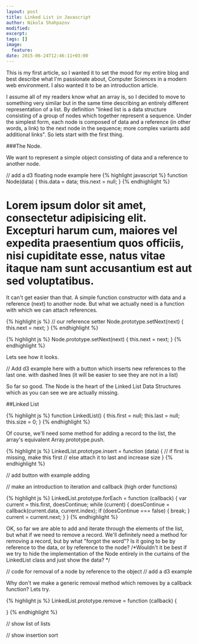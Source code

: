 ```yaml
---
layout: post
title: Linked List in Javascript
author: Nikola Shahpazov
modified:
excerpt:
tags: []
image:
  feature:
date: 2015-06-24T12:46:11+03:00
---
```

<style>

.node {
  stroke: #fff;
  stroke-width: 1.5px;
}

.link {
  stroke: #999;
  stroke-opacity: .6;
}

</style>
<script src="https://cdnjs.cloudflare.com/ajax/libs/d3/3.5.5/d3.min.js" charset="utf-8"></script>
<script>
  var graph = {
  "nodes":[
    {"name":"1","group":1},
    {"name":"2","group":4},
    {"name":"3","group":5},
    {"name":"4","group":7},
  ],
  "links":[
    {"source":1,"target":0,"value": 100},
    {"source":1,"target":2,"value": 100},
    {"source":2,"target":3,"value": 100}
  ]
}
  document.addEventListener("DOMContentLoaded", function(event) {
    console.log("DOM fully loaded and parsed");
    var x = document.querySelectorAll("#canvas");
    debugger;

  var width = 960,
    height = 500;

var color = d3.scale.category20();

var force = d3.layout.force()
    .charge(-800)
    .linkDistance(400)
    .size([width, height]);

var svg = d3.select("#canvas").append("svg")
    .attr("width", width)
    .attr("height", height);

  force
      .nodes(graph.nodes)
      .links(graph.links)
      .start();

  var link = svg.selectAll(".link")
      .data(graph.links)
    .enter().append("line")
      .attr("class", "link")
      .style("stroke-width", function(d) { return Math.sqrt(d.value); });

  var node = svg.selectAll(".node")
      .data(graph.nodes)
    .enter().append("circle")
      .attr("class", "node")
      .attr("r", 30)
      .style("fill", function (d) { return color(d.group); })
      .call(force.drag);

  node.append("title")
      .text(function(d) { return d.name; });

  force.on("tick", function() {
    link.attr("x1", function(d) { return d.source.x; })
        .attr("y1", function(d) { return d.source.y; })
        .attr("x2", function(d) { return d.target.x; })
        .attr("y2", function(d) { return d.target.y; });

    node.attr("cx", function(d) { return d.x; })
        .attr("cy", function(d) { return d.y; });
  });
});
</script>

This is my first article, so I wanted it to set the mood for my entire blog and best describe what I'm passionate about, Computer Sciences in a modern web environment. I also wanted it to be an introduction article.<br/>


I assume all of my readers know what an array is, so I decided to move to something very similar but in the same time describing an entirely different representation of a list.
By definition "linked list is a data structure consisting of a group of nodes which together represent a sequence. Under the simplest form, each node is composed of data and a reference (in other words, a link) to the next node in the sequence; more complex variants add additional links". So lets start with the first thing.

###The Node.

We want to represent a simple object consisting of data and a reference to another node.
<div id="canvas"></div>
// add a d3 floating node example here
{% highlight javascript %}
function Node(data) {
  this.data = data;
  this.next = null;
}
{% endhighlight %}

<h1>Lorem ipsum dolor sit amet, consectetur adipisicing elit. Excepturi harum cum, maiores vel expedita praesentium quos officiis, nisi cupiditate esse, natus vitae itaque nam sunt accusantium est aut sed voluptatibus.</h1>

It can't get easier than that. A simple function constructor with data and a reference (next) to another node. But what we actually need is a function with which we can attach references.

{% highlight js %}
// our reference setter
Node.prototype.setNext(next) {
  this.next = next;
}
{% endhighlight %}


{% highlight js %}
Node.prototype.setNext(next) {
  this.next = next;
}
{% endhighlight %}

Lets see how it looks.

// Add d3 example here with a button which inserts new references to the last one. with dashed lines (it will be easier to see they are not in a list)

So far so good. The Node is the heart of the Linked List Data Structures which as you can see we are actually missing.

##Linked List

{% highlight js %}
function LinkedList() {
  this.first = null;
  this.last = null;
  this.size = 0;
}
{% endhighlight %}


Of course, we'll need some method for adding a record to the list, the array's equivalent Array.prototype.push.

{% highlight js %}
LinkedList.prototype.insert = function (data) {
  // if first is missing, make this first
// else attach it to last and increase size
}
{% endhighlight %}

// add button with example adding

// make an introduction to iteration and callback (high order functions)

{% highlight js %}
LinkedList.prototype.forEach = function (callback) {
  var current = this.first,
      doesContinue;
  while (current) {
    doesContinue = callback(current.data, current.index);
    if (doesContinue === false) {
      break;
    }
    current = current.next;
  }
}
{% endhighlight %}


OK, so far we are able to add and iterate through the elements of the list, but what if we need to remove a record. We'll definitely need a method for removing a record, but by what "forgot the word"? Is it going to be by reference to the data, or by reference to the node?
/*Wouldn't it be best if we try to hide the implementation of the Node entirely in the curtains of the LinkedList class and just show the data? */

// code for removal of a node by reference to the object
// add a d3 example

Why don't we make a generic removal method which removes by a callback function? Lets try.

{% highlight js %}
LinkedList.prototype.remove = function (callback) {

}
{% endhighlight %}

// show list of lists

// show insertion sort